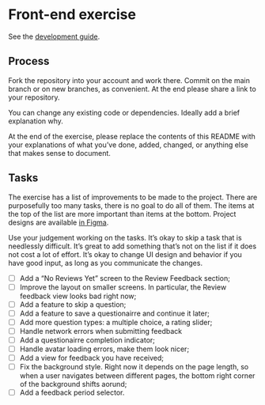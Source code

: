# Front-end exercise

See the [development guide](./CONTRIBUTING.md).

## Process

Fork the repository into your account and work there. Commit on the main branch or on new branches, as convenient. At the end please share a link to your repository.

You can change any existing code or dependencies. Ideally add a brief explanation why.

At the end of the exercise, please replace the contents of this README with your explanations of what you’ve done, added, changed, or anything else that makes sense to document.

## Tasks

The exercise has a list of improvements to be made to the project. There are purposefully too many tasks, there is no goal to do all of them. The items at the top of the list are more important than items at the bottom. Project designs are available [in Figma](https://www.figma.com/file/0502uQRIymsq7BEQBhid91bV/Untitled?node-id=0%3A1).

Use your judgement working on the tasks. It’s okay to skip a task that is needlessly difficult. It’s great to add something that’s not on the list if it does not cost a lot of effort. It’s okay to change UI design and behavior if you have good input, as long as you communicate the changes.

- [ ] Add a “No Reviews Yet” screen to the Review Feedback section;
- [ ] Improve the layout on smaller screens. In particular, the Review feedback view looks bad right now;
- [ ] Add a feature to skip a question;
- [ ] Add a feature to save a questionairre and continue it later;
- [ ] Add more question types: a multiple choice, a rating slider;
- [ ] Handle network errors when submitting feedback
- [ ] Add a questionairre completion indicator;
- [ ] Handle avatar loading errors, make them look nicer;
- [ ] Add a view for feedback you have received;
- [ ] Fix the background style. Right now it depends on the page length, so when a user navigates between different pages, the bottom right corner of the background shifts aorund;
- [ ] Add a feedback period selector.
